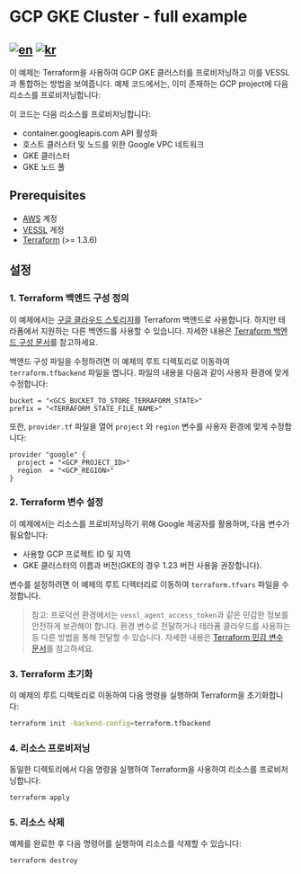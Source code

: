 # GCP GKE Cluster - full example
[![en](https://img.shields.io/badge/lang-en-brightgreen.svg)](README.md) [![kr](https://img.shields.io/badge/lang-kr-brightgreen.svg)](README-kr.md)
-------

이 예제는 Terraform을 사용하여 GCP GKE 클러스터를 프로비저닝하고 이를 VESSL과 통합하는 방법을 보여줍니다.
예제 코드에서는, 이미 존재하는 GCP project에 다음 리소스를 프로비저닝합니다:

이 코드는 다음 리소스를 프로비저닝합니다:
* container.googleapis.com API 활성화
* 호스트 클러스터 및 노드를 위한 Google VPC 네트워크
* GKE 클러스터
* GKE 노드 풀

## Prerequisites
* [AWS](https://console.aws.amazon.com/console/home) 계정
* [VESSL](https://vessl.ai/) 계정
* [Terraform](https://www.terraform.io/) (>= 1.3.6)

## 설정

### 1. Terraform 백엔드 구성 정의

이 예제에서는 [구글 클라우드 스토리지](https://developer.hashicorp.com/terraform/language/settings/backends/gcs)를 Terraform 백엔드로 사용합니다. 하지만 테라폼에서 지원하는 다른 백엔드를 사용할 수 있습니다. 자세한 내용은 [Terraform 백엔드 구성 문서](https://www.terraform.io/docs/language/settings/backends/index.html)를 참고하세요.

백엔드 구성 파일을 수정하려면 이 예제의 루트 디렉토리로 이동하여 `terraform.tfbackend` 파일을 엽니다. 파일의 내용을 다음과 같이 사용자 환경에 맞게 수정합니다:
```hcl
bucket = "<GCS_BUCKET_TO_STORE_TERRAFORM_STATE>"
prefix = "<TERRAFORM_STATE_FILE_NAME>"
```

또한, `provider.tf` 파일을 열어 `project` 와 `region` 변수를 사용자 환경에 맞게 수정합니다:
```hcl
provider "google" {
  project = "<GCP_PROJECT_ID>"
  region  = "<GCP_REGION>"
}
```

### 2. Terraform 변수 설정

이 예제에서는 리소스를 프로비저닝하기 위해 Google 제공자를 활용하며, 다음 변수가 필요합니다:
* 사용할 GCP 프로젝트 ID 및 지역
* GKE 클러스터의 이름과 버전(GKE의 경우 1.23 버전 사용을 권장합니다).

변수를 설정하려면 이 예제의 루트 디렉터리로 이동하여 `terraform.tfvars` 파일을 수정합니다.

> 참고: 프로덕션 환경에서는 `vessl_agent_access_token`과 같은 민감한 정보를 안전하게 보관해야 합니다. 환경 변수로 전달하거나 테라폼 클라우드를 사용하는 등 다른 방법을 통해 전달할 수 있습니다. 자세한 내용은 [Terraform 민감 변수 문서](https://developer.hashicorp.com/terraform/tutorials/configuration-language/sensitive-variables#set-values-with-variables)를 참고하세요.

### 3. Terraform 초기화

이 예제의 루트 디렉토리로 이동하여 다음 명령을 실행하여 Terraform을 초기화합니다:
```bash
terraform init -backend-config=terraform.tfbackend
```

### 4. 리소스 프로비저닝

동일한 디렉토리에서 다음 명령을 실행하여 Terraform을 사용하여 리소스를 프로비저닝합니다:
```bash
terraform apply
```

### 5. 리소스 삭제

예제를 완료한 후 다음 명령어를 실행하여 리소스를 삭제할 수 있습니다:
```bash
terraform destroy
```
